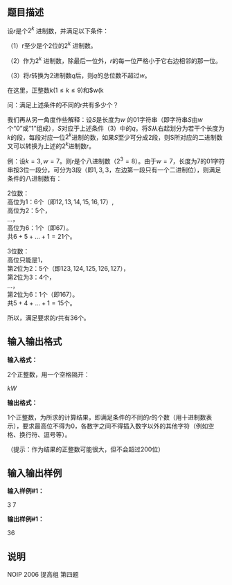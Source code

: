 题目描述
----

设$r$是个$2^k$ 进制数，并满足以下条件：

（1）r至少是个$2$位的$2^k$ 进制数。

（2）作为$2^k$ 进制数，除最后一位外，$r$的每一位严格小于它右边相邻的那一位。

（3）将$r$转换为$2$进制数$q$后，则$q$的总位数不超过$w$。

在这里，正整数$k(1≤k≤9)$和$w(k

问：满足上述条件的不同的r共有多少个？

我们再从另一角度作些解释：设$S$是长度为$w$ 的$01$字符串（即字符串$S$由$w$个“$0$”或“$1$”组成），$S$对应于上述条件（$3$）中的$q$。将$S$从右起划分为若干个长度为$k$的段，每段对应一位$2^k$进制的数，如果$S$至少可分成$2$段，则S所对应的二进制数又可以转换为上述的$2^k$进制数$r$。

例：设$k=3,w=7$。则$r$是个八进制数（$2^3=8$）。由于$w=7$，长度为$7$的$01$字符串按$3$位一段分，可分为$3$段（即$1,3,3$，左边第一段只有一个二进制位），则满足条件的八进制数有：

$2$位数：  
高位为$1$：$6$个（即$12,13,14,15,16,17$）,  
高位为$2$：$5$个，  
…，  
高位为$6$：$1$个（即$67$）。  
共$6+5+…+1=21$个。

$3$位数：  
高位只能是$1$，  
第$2$位为$2$：$5$个（即$123,124,125,126,127$），  
第$2$位为$3$：$4$个，  
…，  
第$2$位为$6$：$1$个（即$167$）。  
共$5+4+…+1=15$个。

所以，满足要求的$r$共有$36$个。

输入输出格式
------

**输入格式：**  

$2$个正整数，用一个空格隔开：

$k W$

**输出格式：**  

$1$个正整数，为所求的计算结果，即满足条件的不同的$r$的个数（用十进制数表示），要求最高位不得为$0$，各数字之间不得插入数字以外的其他字符（例如空格、换行符、逗号等）。

（提示：作为结果的正整数可能很大，但不会超过$200$位）

输入输出样例
------

**输入样例#1：** 

3 7

**输出样例#1：** 

36

说明
--

NOIP 2006 提高组 第四题